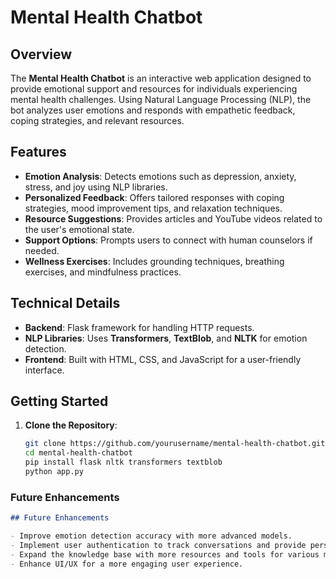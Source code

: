 # Mental Health Chatbot

## Overview

The **Mental Health Chatbot** is an interactive web application designed to provide emotional support and resources for individuals experiencing mental health challenges. Using Natural Language Processing (NLP), the bot analyzes user emotions and responds with empathetic feedback, coping strategies, and relevant resources.

## Features

- **Emotion Analysis**: Detects emotions such as depression, anxiety, stress, and joy using NLP libraries.
- **Personalized Feedback**: Offers tailored responses with coping strategies, mood improvement tips, and relaxation techniques.
- **Resource Suggestions**: Provides articles and YouTube videos related to the user's emotional state.
- **Support Options**: Prompts users to connect with human counselors if needed.
- **Wellness Exercises**: Includes grounding techniques, breathing exercises, and mindfulness practices.

## Technical Details

- **Backend**: Flask framework for handling HTTP requests.
- **NLP Libraries**: Uses **Transformers**, **TextBlob**, and **NLTK** for emotion detection.
- **Frontend**: Built with HTML, CSS, and JavaScript for a user-friendly interface.

## Getting Started

1. **Clone the Repository**:
   ```bash
   git clone https://github.com/yourusername/mental-health-chatbot.git
   cd mental-health-chatbot
   pip install flask nltk transformers textblob
   python app.py


### Future Enhancements

```markdown
## Future Enhancements

- Improve emotion detection accuracy with more advanced models.
- Implement user authentication to track conversations and provide personalized experiences.
- Expand the knowledge base with more resources and tools for various mental health issues.
- Enhance UI/UX for a more engaging user experience.

